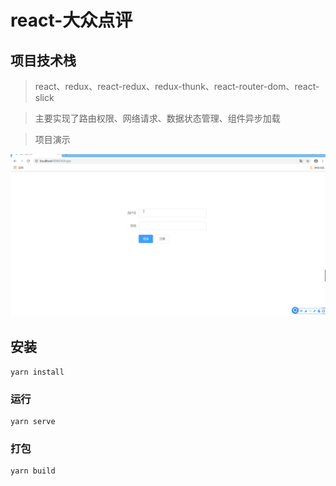 # react-大众点评


## 项目技术栈

> react、redux、react-redux、redux-thunk、react-router-dom、react-slick

> 主要实现了路由权限、网络请求、数据状态管理、组件异步加载

> 项目演示

 ![项目演示](https://github.com/Aliceco/vueAdmin/blob/master/src/assets/img/gtAWVDyZts.gif)
 
## 安装
```
yarn install
```

### 运行
```
yarn serve
```

### 打包
```
yarn build
```
